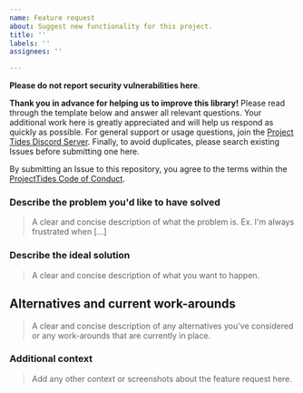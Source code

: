 ```yaml
---
name: Feature request
about: Suggest new functionality for this project.
title: ''
labels: ''
assignees: ''

---
```

**Please do not report security vulnerabilities here**.

**Thank you in advance for helping us to improve this library!** Please read through the template below and answer all relevant questions. Your additional work here is greatly appreciated and will help us respond as quickly as possible. For general support or usage questions, join the [Project Tides Discord Server](https://discord.gg/6dKGwwU). Finally, to avoid duplicates, please search existing Issues before submitting one here.

By submitting an Issue to this repository, you agree to the terms within the [ProjectTides Code of Conduct](https://github.com/ProjectTides/tides/blob/master/CODE-OF-CONDUCT.md).

### Describe the problem you'd like to have solved

> A clear and concise description of what the problem is. Ex. I'm always frustrated when [...]

### Describe the ideal solution

> A clear and concise description of what you want to happen.

## Alternatives and current work-arounds

> A clear and concise description of any alternatives you've considered or any work-arounds that are currently in place.

### Additional context

> Add any other context or screenshots about the feature request here.
